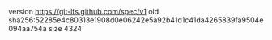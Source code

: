 version https://git-lfs.github.com/spec/v1
oid sha256:52285e4c80313e1908d0e06242e5a92b41d1c41da4265839fa9504e094aa754a
size 4324
